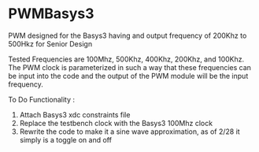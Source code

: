 # PWMBasys3
PWM designed for the Basys3 having and output frequency of 200Khz to 500Hkz for Senior Design

Tested Frequencies are 100Mhz, 500Khz, 400Khz, 200Khz, and 100Khz. The PWM clock is parameterized in such a way that these frequencies can be input into the code
and the output of the PWM module will be the input frequency.

To Do Functionality :
1. Attach Basys3 xdc constraints file
2. Replace the testbench clock with the Basys3 100Mhz clock
3. Rewrite the code to make it a sine wave approximation, as of 2/28 it simply is a toggle on and off
